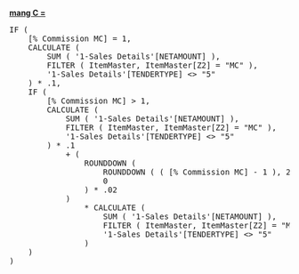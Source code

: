 <a href="red">**mang C =**</a>
<pre>
IF (
    [% Commission MC] = 1,
    CALCULATE (
        SUM ( '1-Sales Details'[NETAMOUNT] ),
        FILTER ( ItemMaster, ItemMaster[Z2] = "MC" ),
        '1-Sales Details'[TENDERTYPE] <> "5"
    ) * .1,
    IF (
        [% Commission MC] > 1,
        CALCULATE (
            SUM ( '1-Sales Details'[NETAMOUNT] ),
            FILTER ( ItemMaster, ItemMaster[Z2] = "MC" ),
            '1-Sales Details'[TENDERTYPE] <> "5"
        ) * .1
            + (
                ROUNDDOWN (
                    ROUNDDOWN ( ( [% Commission MC] - 1 ), 2 ) * 100 / 5,
                    0
                ) * .02
            )
                * CALCULATE (
                    SUM ( '1-Sales Details'[NETAMOUNT] ),
                    FILTER ( ItemMaster, ItemMaster[Z2] = "MC" ),
                    '1-Sales Details'[TENDERTYPE] <> "5"
                )
    )
)
